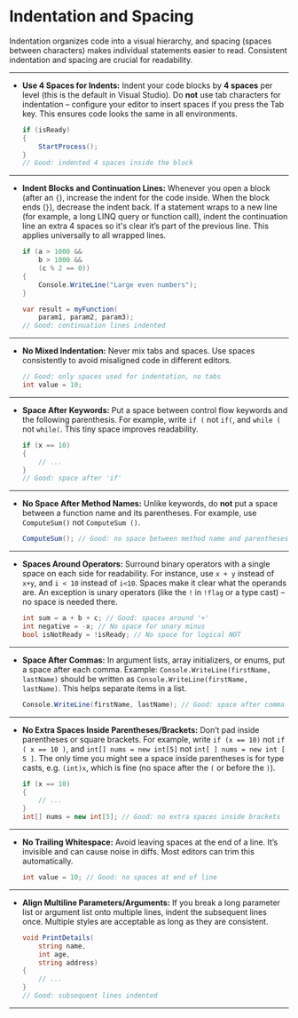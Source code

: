 # Indentation and Spacing

Indentation organizes code into a visual hierarchy, and spacing (spaces between characters) makes individual statements easier to read. Consistent indentation and spacing are crucial for readability.

---

* **Use 4 Spaces for Indents:**
  Indent your code blocks by **4 spaces** per level (this is the default in Visual Studio). Do **not** use tab characters for indentation – configure your editor to insert spaces if you press the Tab key. This ensures code looks the same in all environments.
  ```csharp
  if (isReady)
  {
      StartProcess();
  }
  // Good: indented 4 spaces inside the block
  ```

---

* **Indent Blocks and Continuation Lines:**
  Whenever you open a block (after an `{`), increase the indent for the code inside. When the block ends (`}`), decrease the indent back. If a statement wraps to a new line (for example, a long LINQ query or function call), indent the continuation line an extra 4 spaces so it's clear it’s part of the previous line. This applies universally to all wrapped lines.
  ```csharp
  if (a > 1000 &&
      b > 1000 &&
      (c % 2 == 0))
  {
      Console.WriteLine("Large even numbers");
  }

  var result = myFunction(
      param1, param2, param3);
  // Good: continuation lines indented
  ```

---

* **No Mixed Indentation:**
  Never mix tabs and spaces. Use spaces consistently to avoid misaligned code in different editors.
  ```csharp
  // Good: only spaces used for indentation, no tabs
  int value = 10;
  ```

---

* **Space After Keywords:**
  Put a space between control flow keywords and the following parenthesis. For example, write `if (` not `if(`, and `while (` not `while(`. This tiny space improves readability.
  ```csharp
  if (x == 10)
  {
      // ...
  }
  // Good: space after 'if'
  ```

---

* **No Space After Method Names:**
  Unlike keywords, do **not** put a space between a function name and its parentheses. For example, use `ComputeSum()` not `ComputeSum ()`.
  ```csharp
  ComputeSum(); // Good: no space between method name and parentheses
  ```

---

* **Spaces Around Operators:**
  Surround binary operators with a single space on each side for readability. For instance, use `x + y` instead of `x+y`, and `i < 10` instead of `i<10`. Spaces make it clear what the operands are. An exception is unary operators (like the `!` in `!flag` or a type cast) – no space is needed there.
  ```csharp
  int sum = a + b + c; // Good: spaces around '+'
  int negative = -x; // No space for unary minus
  bool isNotReady = !isReady; // No space for logical NOT
  ```

---

* **Space After Commas:**
  In argument lists, array initializers, or enums, put a space after each comma. Example: `Console.WriteLine(firstName, lastName)` should be written as `Console.WriteLine(firstName, lastName)`. This helps separate items in a list.
  ```csharp
  Console.WriteLine(firstName, lastName); // Good: space after comma
  ```

---

* **No Extra Spaces Inside Parentheses/Brackets:**
  Don’t pad inside parentheses or square brackets. For example, write `if (x == 10)` not `if ( x == 10 )`, and `int[] nums = new int[5]` not `int[ ] nums = new int [ 5 ]`. The only time you might see a space inside parentheses is for type casts, e.g. `(int)x`, which is fine (no space after the `(` or before the `)`).
  ```csharp
  if (x == 10)
  {
      // ...
  }
  int[] nums = new int[5]; // Good: no extra spaces inside brackets
  ```

---

* **No Trailing Whitespace:**
  Avoid leaving spaces at the end of a line. It’s invisible and can cause noise in diffs. Most editors can trim this automatically.
  ```csharp
  int value = 10; // Good: no spaces at end of line
  ```

---

* **Align Multiline Parameters/Arguments:**
  If you break a long parameter list or argument list onto multiple lines, indent the subsequent lines once. Multiple styles are acceptable as long as they are consistent.
  ```csharp
  void PrintDetails(
      string name,
      int age,
      string address)
  {
      // ...
  }
  // Good: subsequent lines indented
  ```

---
